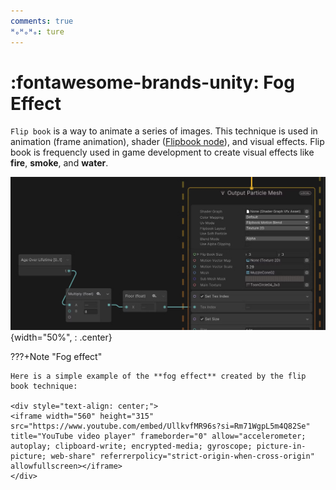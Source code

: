 ```yaml
---
comments: true
ᴴₒᴴₒᴴₒ: ture
---
```


# **:fontawesome-brands-unity: Fog Effect**

`Flip book` is a way to animate a series of images. This technique is used in animation (frame animation), shader ([Flipbook node](../Shader_Graph/Flipbook/Flipbook.md)), and visual effects. Flip book is frequencly used in game development to create visual effects like **fire**, **smoke**, and **water**.

![alt text](flip_book_vfx.png){width="50%", : .center}

???+Note "Fog effect"
    
    Here is a simple example of the **fog effect** created by the flip book technique:

    <div style="text-align: center;">
    <iframe width="560" height="315" src="https://www.youtube.com/embed/UllkvfMR96s?si=Rm71WgpL5m4Q82Se" title="YouTube video player" frameborder="0" allow="accelerometer; autoplay; clipboard-write; encrypted-media; gyroscope; picture-in-picture; web-share" referrerpolicy="strict-origin-when-cross-origin" allowfullscreen></iframe>
    </div>